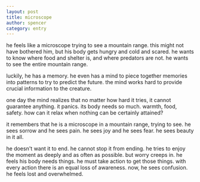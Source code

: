 ```yaml
---
layout: post
title: microscope
author: spencer
category: entry
---
```


  he feels like a microscope trying to see a mountain range. this might not have bothered him, but his body gets hungry and cold and scared. he wants to know where food and shelter is, and where predators are not. he wants to see the entire mountain range. 

luckily, he has a memory. he even has a mind to piece together memories into patterns to try to predict the future. the mind works hard to provide crucial information to the creature. 

one day the mind realizes that no matter how hard it tries, it cannot guarantee anything. it panics. its body needs so much. warmth, food, safety. how can it relax when nothing can be certainly attained? 

it remembers that he is a microscope in a mountain range, trying to see. he sees sorrow and he sees pain. he sees joy and he sees fear. he sees beauty in it all. 

he doesn't want it to end. he cannot stop it from ending. he tries to enjoy the moment as deeply and as often as possible. but worry creeps in. he feels his body needs things. he must take action to get those things. with every action there is an equal loss of awareness. now, he sees confusion. he feels lost and overwhelmed. 
